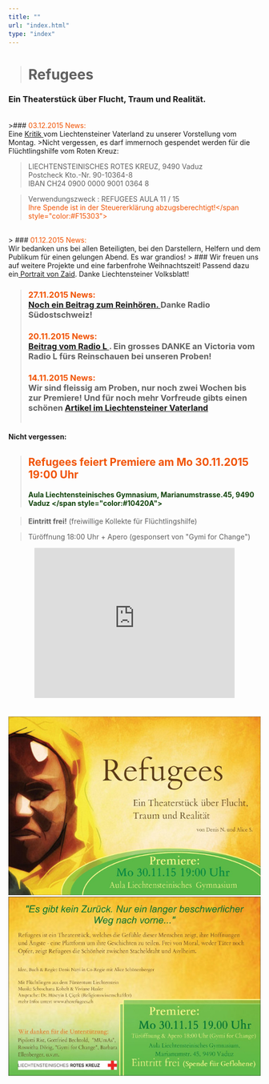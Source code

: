 ```yaml
---
title: ""
url: "index.html"
type: "index"
---
```


> # Refugees
### Ein Theaterstück über Flucht, Traum und Realität.
<br/>
>### <span style="color:#F15303">03.12.2015 News: </span><br/> 
Eine <a href="/VaterlandKritik.pdf"> Kritik </a> vom Liechtensteiner Vaterland zu unserer Vorstellung vom Montag. 
>Nicht vergessen, es darf immernoch gespendet werden für die Flüchtlingshilfe vom Roten Kreuz: 

>LIECHTENSTEINISCHES ROTES KREUZ, 9490 Vaduz<br/>
Postcheck
Kto.-Nr. 90-10364-8<br/>
IBAN    CH24 0900 0000 9001 0364 8

>Verwendungszweck : REFUGEES AULA 11 / 15<br/>
<span style="color:#F15303">Ihre Spende ist in der Steuererklärung abzugsberechtigt!</span style="color:#F15303"><br/>
<br/>
> ### <span style="color:#F15303">01.12.2015 News: </span><br/>Wir bedanken uns bei allen Beteiligten, bei den Darstellern, Helfern und dem Publikum für einen gelungen Abend. Es war grandios!
> ### Wir freuen uns auf weitere Projekte und eine farbenfrohe Weihnachtszeit! Passend dazu ein<a href="/Weihnachten-16.pdf"> Portrait von Zaid</a>. Danke  Liechtensteiner Volksblatt! 

> ### <span style="color:#F15303">27.11.2015 News: </span><br/><a href="/RadioGrischna.MP3"> Noch ein Beitrag zum Reinhören. </a> Danke Radio Südostschweiz!
> ### <span style="color:#F15303">20.11.2015 News: </span><br/><a href="/RadioLRefugees.MP3"> Beitrag vom Radio L </a>. Ein grosses DANKE an Victoria vom Radio L fürs Reinschauen bei unseren Proben! <br/>
> ### <span style="color:#F15303">14.11.2015 News:</span><br/> Wir sind fleissig am Proben, nur noch zwei Wochen bis zur Premiere! Und für noch mehr Vorfreude gibts einen schönen <a href="/vaterland.pdf"> Artikel im Liechtensteiner Vaterland</a> <br/> <br/>
#### Nicht vergessen: 
> ## <span style="color:#F15303"> Refugees feiert Premiere am  Mo 30.11.2015 19:00 Uhr </span>
> #### <span style="color:#10420A">Aula Liechtensteinisches Gymnasium, Marianumstrasse.45, 9490 Vaduz </span style="color:#10420A">


> <b>Eintritt frei!</b> (freiwillige Kollekte für Flüchtlingshilfe) 

> Türöffnung 18:00 Uhr + Apero (gesponsert von "Gymi for Change")

<center><iframe src="https://www.google.com/maps/embed?pb=!1m18!1m12!1m3!1d10852.595785274201!2d9.499502113417401!3d47.154937199801374!2m3!1f0!2f0!3f0!3m2!1i1024!2i768!4f13.1!3m3!1m2!1s0x479b310a507ca393%3A0x5bc1fa00e8012a4c!2sMarianumstrasse+45%2C+9490+Vaduz%2C+Liechtenstein!5e0!3m2!1sde!2sch!4v1446478589785" width="400" height="300" frameborder="0" style="border:0" allowfullscreen></iframe></center>
<br/>
<br/>
<center>
<img src="/flyer-medium.jpg" />
</center> 

<center><img src="/flyer-back-medium.jpg" /></center>

>
